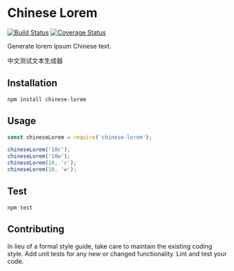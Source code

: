 # Chinese Lorem

[![Build Status](https://travis-ci.com/jnoodle/chinese-lorem.svg?branch=master)](https://travis-ci.com/jnoodle/chinese-lorem) [![Coverage Status](https://coveralls.io/repos/github/jnoodle/chinese-lorem/badge.svg?branch=master)](https://coveralls.io/github/jnoodle/chinese-lorem?branch=master)

Generate lorem ipsum Chinese text.

中文测试文本生成器

## Installation

`npm install chinese-lorem`

## Usage

```javascript
const chineseLorem = require('chinese-lorem');

chineseLorem('10c');
chineseLorem('10w');
chineseLorem(10, 'c');
chineseLorem(10, 'w');

```

## Test

`npm test`

## Contributing

In lieu of a formal style guide, take care to maintain the existing coding style. Add unit tests for any new or changed functionality. Lint and test your code.

